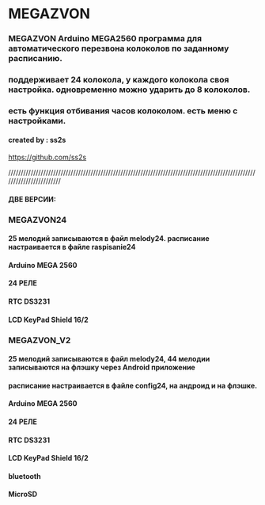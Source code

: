 # MEGAZVON

### MEGAZVON  Arduino MEGA2560 программа для автоматического перезвона колоколов по заданному расписанию.

### поддерживает 24 колокола, у каждого колокола своя настройка. одновременно можно ударить до 8 колоколов.
### есть функция отбивания часов колоколом. есть меню с настройками.

#### created by : ss2s
<https://github.com/ss2s>

////////////////////////////////////////////////////////////////////////////////////////////////////////////////////////

#### ДВЕ ВЕРСИИ:

### MEGAZVON24
#### 25 мелодий записываются в файл melody24. расписание настраивается в файле raspisanie24
#### Arduino MEGA 2560
#### 24 РЕЛЕ
#### RTC DS3231
#### LCD KeyPad Shield 16/2

### MEGAZVON_V2
#### 25 мелодий записываются в файл melody24, 44 мелодии записываются на флэшку через Android приложение
#### расписание настраивается в файле config24, на андроид и на флэшке.
#### Arduino MEGA 2560
#### 24 РЕЛЕ
#### RTC DS3231
#### LCD KeyPad Shield 16/2
#### bluetooth
#### MicroSD
